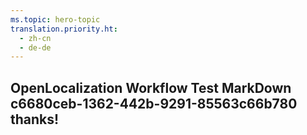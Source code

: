 ```yaml
---
ms.topic: hero-topic
translation.priority.ht: 
  - zh-cn
  - de-de
---
```

## OpenLocalization Workflow Test MarkDown c6680ceb-1362-442b-9291-85563c66b780 thanks!
